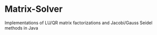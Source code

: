 # Matrix-Solver
Implementations of LU/QR matrix factorizations and Jacobi/Gauss Seidel methods in Java

